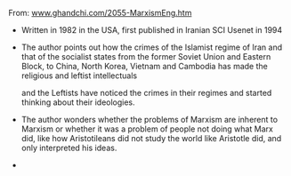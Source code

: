 From: www.ghandchi.com/2055-MarxismEng.htm

- Written in 1982 in the USA, first published in Iranian SCI Usenet in 1994
- The author points out how the crimes of the Islamist regime of Iran and that of the socialist states from the former Soviet Union and Eastern Block, to China, North Korea, Vietnam and Cambodia has made the religious and leftist intellectuals
  
  and the Leftists have noticed the crimes in their regimes and started thinking about their ideologies.
- The author wonders whether the problems of Marxism are inherent to Marxism or whether it was a problem of people not doing what Marx did, like how Aristotileans did not study the world like Aristotle did, and only interpreted his ideas.
- 